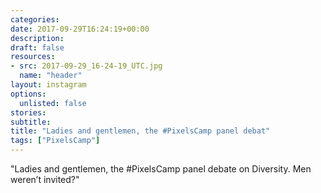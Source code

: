 ```yaml
---
categories:
date: 2017-09-29T16:24:19+00:00
description:
draft: false
resources:
- src: 2017-09-29_16-24-19_UTC.jpg
  name: "header"
layout: instagram
options:
  unlisted: false
stories:
subtitle:
title: "Ladies and gentlemen, the #PixelsCamp panel debat"
tags: ["PixelsCamp"]
---
```


"Ladies and gentlemen, the #PixelsCamp panel debate on Diversity. Men weren’t invited?"
